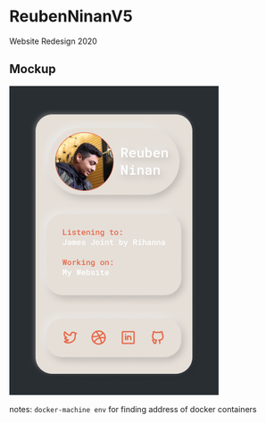 # ReubenNinanV5
Website Redesign 2020

## Mockup
![alt text](Mockup.png "Mockup")

notes:
```docker-machine env``` for finding address of docker containers 